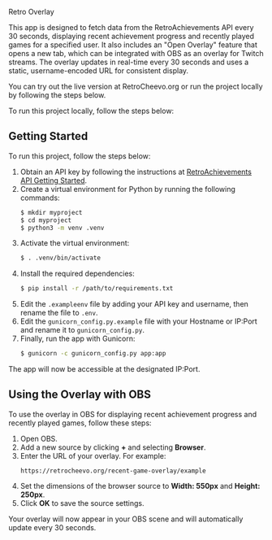 Retro Overlay

This app is designed to fetch data from the RetroAchievements API every 30 seconds, displaying recent achievement progress and recently played games for a specified user. It also includes an "Open Overlay" feature that opens a new tab, which can be integrated with OBS as an overlay for Twitch streams. The overlay updates in real-time every 30 seconds and uses a static, username-encoded URL for consistent display.

You can try out the live version at RetroCheevo.org or run the project locally by following the steps below.


To run this project locally, follow the steps below:

## Getting Started

To run this project, follow the steps below:

1. Obtain an API key by following the instructions at [RetroAchievements API Getting Started](https://api-docs.retroachievements.org/getting-started.html).
2. Create a virtual environment for Python by running the following commands:
    ```bash
    $ mkdir myproject
    $ cd myproject
    $ python3 -m venv .venv
    ```
3. Activate the virtual environment:
    ```bash
    $ . .venv/bin/activate
    ```
4. Install the required dependencies:
    ```bash
    $ pip install -r /path/to/requirements.txt
    ```
5. Edit the `.exampleenv` file by adding your API key and username, then rename the file to `.env`.
6. Edit the `gunicorn_config.py.example` file with your Hostname or IP:Port and rename it to `gunicorn_config.py`.
7. Finally, run the app with Gunicorn:
    ```bash
    $ gunicorn -c gunicorn_config.py app:app
    ```

The app will now be accessible at the designated IP:Port.

## Using the Overlay with OBS

To use the overlay in OBS for displaying recent achievement progress and recently played games, follow these steps:

1. Open OBS.
2. Add a new source by clicking **+** and selecting **Browser**.
3. Enter the URL of your overlay. For example:
    ```
    https://retrocheevo.org/recent-game-overlay/example
    ```
4. Set the dimensions of the browser source to **Width: 550px** and **Height: 250px**.
5. Click **OK** to save the source settings.

Your overlay will now appear in your OBS scene and will automatically update every 30 seconds.
